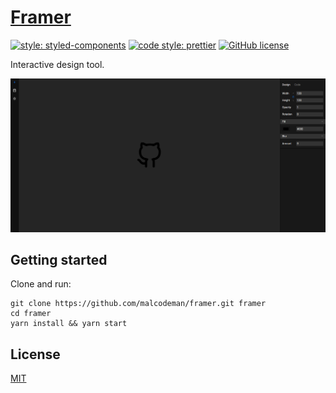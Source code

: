 # [Framer](http://framer.surge.sh)

[![style: styled-components](https://img.shields.io/badge/style-%F0%9F%92%85%20styled--components-orange.svg?colorB=daa357&colorA=db748e)](https://github.com/styled-components/styled-components)
[![code style: prettier](https://img.shields.io/badge/code_style-prettier-ff69b4.svg)](https://github.com/prettier/prettier)
[![GitHub license](https://img.shields.io/badge/license-MIT-blue.svg)](https://github.com/malcodeman/framer/blob/master/LICENSE)

Interactive design tool.

![Screenshot](docs/images/screenshot.png)

## Getting started

Clone and run:

```
git clone https://github.com/malcodeman/framer.git framer
cd framer
yarn install && yarn start
```

## License

[MIT](./LICENSE)
